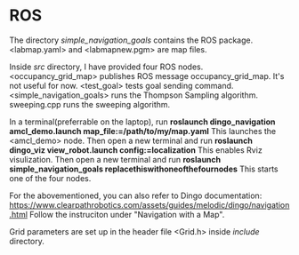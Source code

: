 # ROS
The directory *simple_navigation_goals* contains the ROS package. <labmap.yaml> and <labmapnew.pgm> are map files.

Inside *src* directory, I have provided four ROS nodes. <occupancy_grid_map> publishes ROS message occupancy_grid_map. It's not useful for now. 
<test_goal> tests goal sending command.
<simple_navigation_goals> runs the Thompson Sampling algorithm.
sweeping.cpp runs the sweeping algorithm.

In a terminal(preferrable on the laptop), run __roslaunch dingo_navigation amcl_demo.launch map_file:=/path/to/my/map.yaml__
This launches the <amcl_demo> node.
Then open a new terminal and run __roslaunch dingo_viz view_robot.launch config:=localization__
This enables Rviz visulization.
Then open a new terminal and run __roslaunch simple_navigation_goals replacethiswithoneofthefournodes__
This starts one of the four nodes.

For the abovementioned, you can also refer to Dingo documentation: https://www.clearpathrobotics.com/assets/guides/melodic/dingo/navigation.html
Follow the instruciton under "Navigation with a Map".

Grid parameters are set up in the header file <Grid.h> inside *include* directory.
